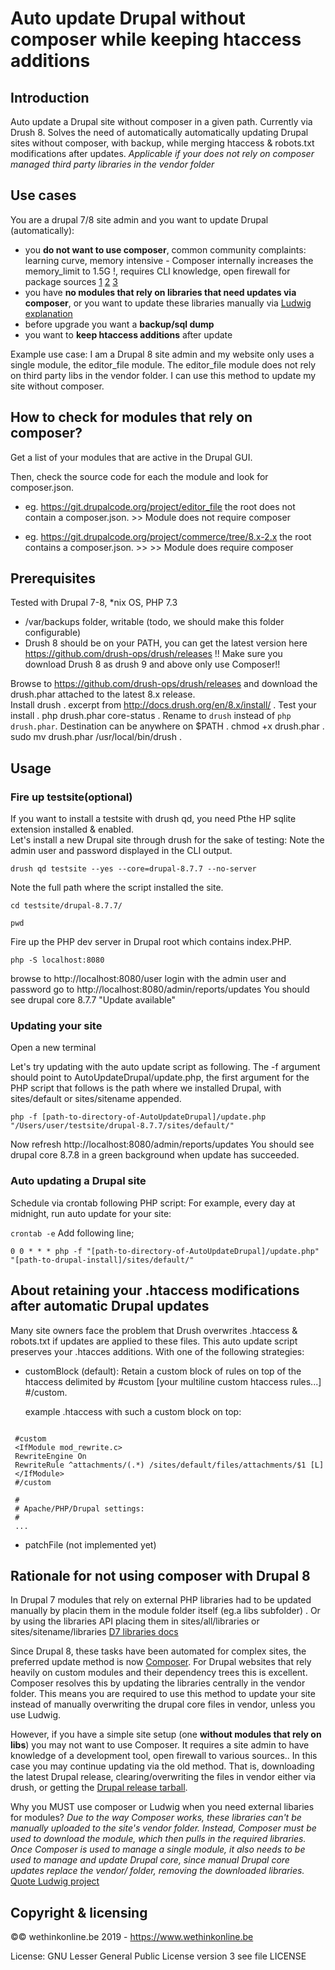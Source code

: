 # Auto update Drupal without composer while keeping htaccess additions
Introduction
----
Auto update a Drupal site without composer in a given path. Currently via Drush 8.  Solves the need of automatically automatically updating Drupal sites without composer, with backup, while merging htaccess &amp; robots.txt modifications after updates.
*Applicable if your does not rely on composer managed third party libraries in the vendor folder*


Use cases
---
You are a drupal 7/8 site admin and you want to update Drupal (automatically):
- you **do not want to use composer**, common community complaints: learning curve, memory intensive - Composer internally increases the memory_limit to 1.5G !, requires CLI knowledge, open firewall for package sources [1](https://www.drupal.org/forum/support/upgrading-drupal/2017-01-20/drupal-8-maintenance-is-a-terrible-nightmare) [2](https://www.drupal.org/project/ideas/issues/2845379) [3](https://getcomposer.org/doc/articles/troubleshooting.md#memory-limit-errors)
- you have **no modules that rely on libraries that need updates via composer**, or you want to update these libraries manually  via [Ludwig](https://www.drupal.org/project/ludwig) [explanation](https://drupalcommerce.org/blog/49669/installing-commerce-2x-without-composer-ludwig) 
- before upgrade you want a **backup/sql dump**
- you want to **keep htaccess additions** after update

Example use case:
I am a Drupal 8 site admin and my website only uses a single module, the editor_file module.
The editor_file module does not rely on third party libs in the vendor folder. I can use this method to update my site without composer.

How to check for modules that rely on composer?
----
Get a list of your modules that are active in the Drupal GUI. 

Then, check the source code for each the module and look for composer.json.
* eg. https://git.drupalcode.org/project/editor_file
the root does not contain a composer.json. >> Module does not require composer

* eg. https://git.drupalcode.org/project/commerce/tree/8.x-2.x 
the root contains a composer.json. >> >> Module does  require composer



Prerequisites
----
 Tested with Drupal 7-8, *nix OS, PHP 7.3
 - /var/backups folder, writable (todo, we should make this folder configurable)
 - Drush 8 should be on your PATH, you can get the latest version here https://github.com/drush-ops/drush/releases
 !! Make sure you download Drush 8 as drush 9 and above only use Composer!! 
 
Browse to https://github.com/drush-ops/drush/releases and download the drush.phar attached to the latest 8.x release.  
Install drush . 
excerpt from http://docs.drush.org/en/8.x/install/ . 
Test your install . 
php drush.phar core-status .
Rename to `drush` instead of `php drush.phar`. Destination can be anywhere on $PATH . 
chmod +x drush.phar . 
sudo mv drush.phar /usr/local/bin/drush .
 


Usage
---
### Fire up testsite(optional)
If you want to install a testsite with drush qd, you need Pthe HP sqlite extension installed & enabled.  
Let's install a new Drupal site through drush for the sake of testing:
Note the admin user and password displayed in the CLI output.

```drush qd testsite --yes --core=drupal-8.7.7 --no-server```


Note the full path where the script installed the site.

```cd testsite/drupal-8.7.7/```

```pwd```

Fire up the PHP dev server in Drupal root which contains index.PHP.

```php -S localhost:8080```

browse to http://localhost:8080/user
login with the admin user and password
go to http://localhost:8080/admin/reports/updates
You should see drupal core 8.7.7 "Update available"

### Updating your site 
Open a new terminal

Let's try updating with the auto update script as following. The -f argument should point to AutoUpdateDrupal/update.php, the first argument for the PHP script that follows is the path where we installed Drupal, with sites/default or sites/sitename appended.

```php -f [path-to-directory-of-AutoUpdateDrupal]/update.php "/Users/user/testsite/drupal-8.7.7/sites/default/"```

Now refresh http://localhost:8080/admin/reports/updates
You should see drupal core 8.7.8 in a green background when update has succeeded.

### Auto updating a Drupal site
Schedule via crontab following PHP script:
For example, every day at midnight, run auto update for your site:

```crontab -e```
Add following line;

```0 0 * * * php -f "[path-to-directory-of-AutoUpdateDrupal]/update.php" "[path-to-drupal-install]/sites/default/"```



 About retaining your .htaccess modifications after automatic Drupal updates
 ---
Many site owners face the problem that Drush overwrites .htaccess & robots.txt if updates are applied to these files. This auto update script preserves your .htacces additions. With one of the following strategies:

 - customBlock (default):
    Retain a custom block of rules on top of the htaccess delimited by #custom [your multiline custom htaccess rules...] #/custom.

    example .htaccess with such a custom block on top:
```

 #custom
 <IfModule mod_rewrite.c>
 RewriteEngine On
 RewriteRule ^attachments/(.*) /sites/default/files/attachments/$1 [L]
 </IfModule>
 #/custom

 #
 # Apache/PHP/Drupal settings:
 #
 ...
 ```
 - patchFile (not implemented yet)
 

Rationale for not using composer with Drupal 8
---
In Drupal 7 modules that rely on external PHP libraries had to be updated manually by placin them in the module folder itself (eg.a libs subfolder) . Or by using the libraries API placing them in sites/all/libraries or sites/sitename/libraries [D7 libraries docs](https://www.drupal.org/docs/7/modules/libraries-api/installing-an-external-library-that-is-required-by-a-contributed-module)

Since Drupal 8, these tasks have been automated for complex sites, the preferred update method is now [Composer](https://medium.com/@ChandeepKhosa/updating-drupal-8-with-composer-a-step-by-step-tutorial-119caf638bc). For Drupal websites that rely heavily on custom modules and their dependency trees this is excellent. Composer resolves this by updating the libraries centrally in the vendor folder. This means you are required to use this method to update your site instead of manually overwriting the drupal core files in vendor, unless you use Ludwig.

However, if you have a simple site setup (one **without modules that rely on libs**) you may not want to use Composer. It requires a site admin to have knowledge of a development tool, open firewall to various sources..  In this case you may continue updating via the old method. That is, downloading the latest Drupal release, clearing/overwriting the files in vendor either via drush, or getting the [Drupal release tarball](https://www.drupal.org/project/drupal/releases).

Why you MUST use composer or Ludwig when you need external libaries for modules?
*Due to the way Composer works, these libraries can't be manually uploaded to the site's vendor folder. Instead, Composer must be used to download the module, which then pulls in the required libraries. Once Composer is used to manage a single module, it also needs to be used to manage and update Drupal core, since manual Drupal core updates replace the vendor/ folder, removing the downloaded libraries.* [Quote Ludwig project](https://www.drupal.org/project/ludwig)



Copyright & licensing
---
  ©© wethinkonline.be 2019 - https://www.wethinkonline.be

 License: GNU Lesser General Public License version 3
          see file LICENSE
